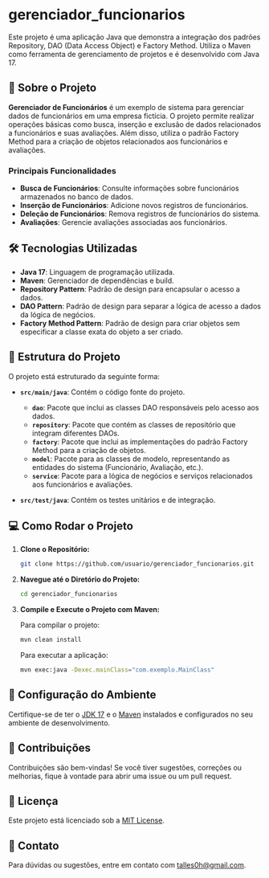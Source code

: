 # gerenciador_funcionarios

Este projeto é uma aplicação Java que demonstra a integração dos padrões Repository, DAO (Data Access Object) e Factory Method. Utiliza o Maven como ferramenta de gerenciamento de projetos e é desenvolvido com Java 17.

## 🚀 Sobre o Projeto

**Gerenciador de Funcionários** é um exemplo de sistema para gerenciar dados de funcionários em uma empresa fictícia. O projeto permite realizar operações básicas como busca, inserção e exclusão de dados relacionados a funcionários e suas avaliações. Além disso, utiliza o padrão Factory Method para a criação de objetos relacionados aos funcionários e avaliações.

### Principais Funcionalidades

- **Busca de Funcionários**: Consulte informações sobre funcionários armazenados no banco de dados.
- **Inserção de Funcionários**: Adicione novos registros de funcionários.
- **Deleção de Funcionários**: Remova registros de funcionários do sistema.
- **Avaliações**: Gerencie avaliações associadas aos funcionários.

## 🛠️ Tecnologias Utilizadas

- **Java 17**: Linguagem de programação utilizada.
- **Maven**: Gerenciador de dependências e build.
- **Repository Pattern**: Padrão de design para encapsular o acesso a dados.
- **DAO Pattern**: Padrão de design para separar a lógica de acesso a dados da lógica de negócios.
- **Factory Method Pattern**: Padrão de design para criar objetos sem especificar a classe exata do objeto a ser criado.

## 🚧 Estrutura do Projeto

O projeto está estruturado da seguinte forma:

- **`src/main/java`**: Contém o código fonte do projeto.
  - **`dao`**: Pacote que inclui as classes DAO responsáveis pelo acesso aos dados.
  - **`repository`**: Pacote que contém as classes de repositório que integram diferentes DAOs.
  - **`factory`**: Pacote que inclui as implementações do padrão Factory Method para a criação de objetos.
  - **`model`**: Pacote para as classes de modelo, representando as entidades do sistema (Funcionário, Avaliação, etc.).
  - **`service`**: Pacote para a lógica de negócios e serviços relacionados aos funcionários e avaliações.

- **`src/test/java`**: Contém os testes unitários e de integração.

## 💻 Como Rodar o Projeto

1. **Clone o Repositório:**

   ```bash
   git clone https://github.com/usuario/gerenciador_funcionarios.git
   ```

2. **Navegue até o Diretório do Projeto:**

   ```bash
   cd gerenciador_funcionarios
   ```

3. **Compile e Execute o Projeto com Maven:**

   Para compilar o projeto:

   ```bash
   mvn clean install
   ```

   Para executar a aplicação:

   ```bash
   mvn exec:java -Dexec.mainClass="com.exemplo.MainClass"
   ```

## 🔧 Configuração do Ambiente

Certifique-se de ter o [JDK 17](https://www.oracle.com/java/technologies/javase-jdk17-downloads.html) e o [Maven](https://maven.apache.org/download.cgi) instalados e configurados no seu ambiente de desenvolvimento.

## 📝 Contribuições

Contribuições são bem-vindas! Se você tiver sugestões, correções ou melhorias, fique à vontade para abrir uma issue ou um pull request.

## 📄 Licença

Este projeto está licenciado sob a [MIT License](LICENSE).

## 📧 Contato

Para dúvidas ou sugestões, entre em contato com [talles0h@gmail.com](mailto:talles0h@gmail.com).
